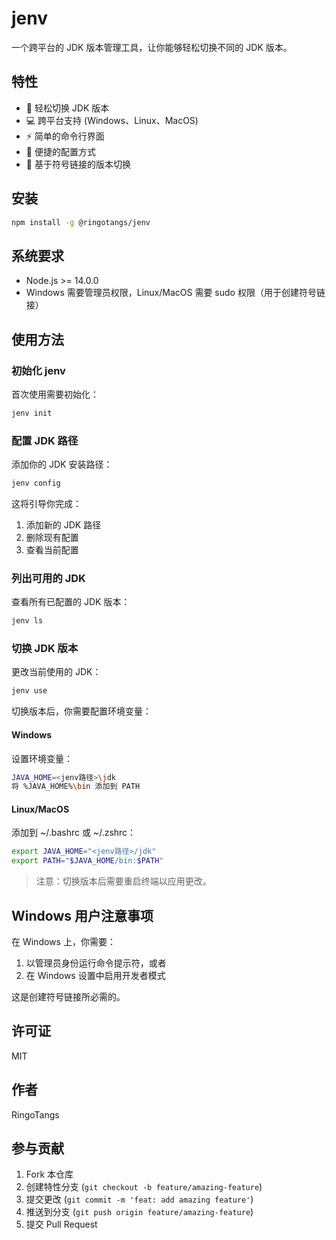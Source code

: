 # jenv

一个跨平台的 JDK 版本管理工具，让你能够轻松切换不同的 JDK 版本。

## 特性

- 🚀 轻松切换 JDK 版本
- 💻 跨平台支持 (Windows、Linux、MacOS)
- ⚡️ 简单的命令行界面
- 🔧 便捷的配置方式
- 🎯 基于符号链接的版本切换

## 安装

```bash
npm install -g @ringotangs/jenv
```

## 系统要求

- Node.js >= 14.0.0
- Windows 需要管理员权限，Linux/MacOS 需要 sudo 权限（用于创建符号链接）

## 使用方法

### 初始化 jenv

首次使用需要初始化：

```bash
jenv init
```

### 配置 JDK 路径

添加你的 JDK 安装路径：

```bash
jenv config
```

这将引导你完成：
1. 添加新的 JDK 路径
2. 删除现有配置
3. 查看当前配置

### 列出可用的 JDK

查看所有已配置的 JDK 版本：

```bash
jenv ls
```

### 切换 JDK 版本

更改当前使用的 JDK：

```bash
jenv use
```

切换版本后，你需要配置环境变量：

#### Windows
设置环境变量：
```bash
JAVA_HOME=<jenv路径>\jdk
将 %JAVA_HOME%\bin 添加到 PATH
```

#### Linux/MacOS
添加到 ~/.bashrc 或 ~/.zshrc：
```bash
export JAVA_HOME="<jenv路径>/jdk"
export PATH="$JAVA_HOME/bin:$PATH"
```

> 注意：切换版本后需要重启终端以应用更改。

## Windows 用户注意事项

在 Windows 上，你需要：
1. 以管理员身份运行命令提示符，或者
2. 在 Windows 设置中启用开发者模式

这是创建符号链接所必需的。

## 许可证

MIT

## 作者

RingoTangs

## 参与贡献

1. Fork 本仓库
2. 创建特性分支 (`git checkout -b feature/amazing-feature`)
3. 提交更改 (`git commit -m 'feat: add amazing feature'`)
4. 推送到分支 (`git push origin feature/amazing-feature`)
5. 提交 Pull Request
